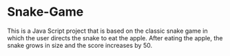 # Snake-Game
This is a Java Script project that is based on the classic snake game in which the user directs the snake to eat the apple. After eating the apple, the snake grows in size and the score increases by 50. 
